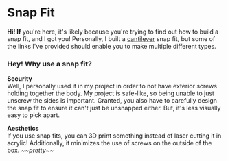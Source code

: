 # Snap Fit
**Hi! If** you're here, it's likely because you're trying to find out how to build a snap fit, and I got you! Personally, I built a [cantilever](https://en.wikipedia.org/wiki/Snap-fit#Cantilever) snap fit, but some of the links I've provided should enable you to make multiple different types.

### Hey! Why use a snap fit?
**Security**  
Well, I personally used it in my project in order to not have exterior screws holding together the body. My project is safe-like, so being unable to just unscrew the sides is important. Granted, you also have to carefully design the snap fit to ensure it can't just be unsnapped either. But, it's less visually easy to pick apart.

**Aesthetics**  
If you use snap fits, you can 3D print something instead of laser cutting it in acrylic! Additionally, it minimizes the use of screws on the outside of the box. *~*~*pretty*~*~*
